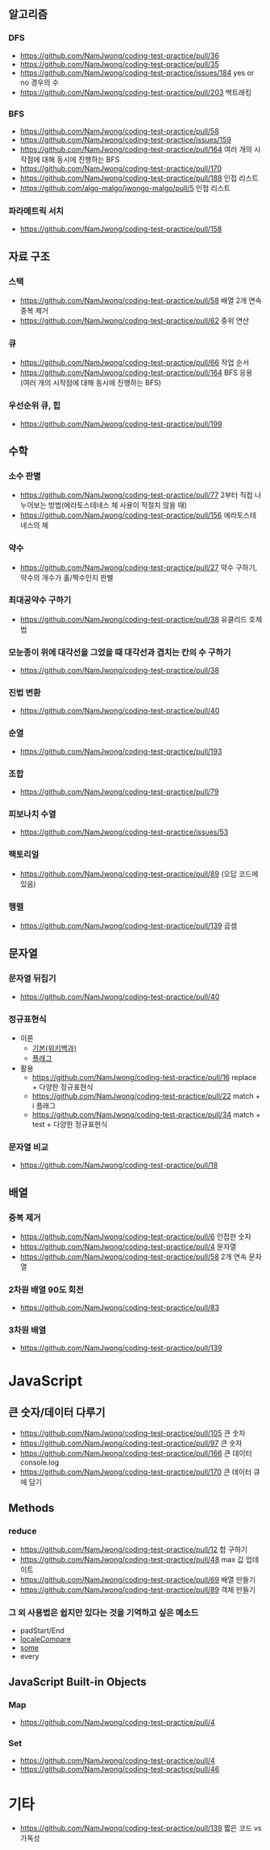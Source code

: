 
## 알고리즘
### DFS
- https://github.com/NamJwong/coding-test-practice/pull/36
- https://github.com/NamJwong/coding-test-practice/pull/35
- https://github.com/NamJwong/coding-test-practice/issues/184 yes or no 경우의 수
- https://github.com/NamJwong/coding-test-practice/pull/203 백트래킹

### BFS
- https://github.com/NamJwong/coding-test-practice/pull/58
- https://github.com/NamJwong/coding-test-practice/issues/159
- https://github.com/NamJwong/coding-test-practice/pull/164 여러 개의 시작점에 대해 동시에 진행하는 BFS
- https://github.com/NamJwong/coding-test-practice/pull/170 
- https://github.com/NamJwong/coding-test-practice/pull/188 인접 리스트
- https://github.com/algo-malgo/jwongo-malgo/pull/5 인접 리스트

### 파라메트릭 서치
- https://github.com/NamJwong/coding-test-practice/pull/158

## 자료 구조
### 스택
- https://github.com/NamJwong/coding-test-practice/pull/58 배열 2개 연속 중복 제거
- https://github.com/NamJwong/coding-test-practice/pull/62 중위 연산

### 큐
- https://github.com/NamJwong/coding-test-practice/pull/66 작업 순서
- https://github.com/NamJwong/coding-test-practice/pull/164 BFS 응용 (여러 개의 시작점에 대해 동시에 진행하는 BFS)

### 우선순위 큐, 힙
- https://github.com/NamJwong/coding-test-practice/pull/199

## 수학
### 소수 판별
- https://github.com/NamJwong/coding-test-practice/pull/77 2부터 직접 나누어보는 방법(에라토스테네스 체 사용이 적절치 않을 때)
- https://github.com/NamJwong/coding-test-practice/pull/156 에라토스테네스의 체

### 약수
- https://github.com/NamJwong/coding-test-practice/pull/27 약수 구하기, 약수의 개수가 홀/짝수인지 판별

### 최대공약수 구하기
- https://github.com/NamJwong/coding-test-practice/pull/38 유클리드 호제법

### 모눈종이 위에 대각선을 그었을 때 대각선과 겹치는 칸의 수 구하기
- https://github.com/NamJwong/coding-test-practice/pull/38

### 진법 변환
- https://github.com/NamJwong/coding-test-practice/pull/40

### 순열
- https://github.com/NamJwong/coding-test-practice/pull/193

### 조합
- https://github.com/NamJwong/coding-test-practice/pull/79

### 피보나치 수열
- https://github.com/NamJwong/coding-test-practice/issues/53

### 팩토리얼
- https://github.com/NamJwong/coding-test-practice/pull/89 (오답 코드에 있음)

### 행렬
- https://github.com/NamJwong/coding-test-practice/pull/139 곱셈

## 문자열
### 문자열 뒤집기
- https://github.com/NamJwong/coding-test-practice/pull/40

### 정규표현식
- 이론
  - [기본(위키백과)](https://ko.wikipedia.org/wiki/%EC%A0%95%EA%B7%9C_%ED%91%9C%ED%98%84%EC%8B%9D)
  - [플래그](https://developer.mozilla.org/ko/docs/Web/JavaScript/Guide/Regular_Expressions#%ED%94%8C%EB%9E%98%EA%B7%B8%EB%A5%BC_%ED%99%9C%EC%9A%A9%ED%95%9C_%EA%B3%A0%EA%B8%89_%ED%83%90%EC%83%89)
- 활용
  - https://github.com/NamJwong/coding-test-practice/pull/16 replace + 다양한 정규표현식
  - https://github.com/NamJwong/coding-test-practice/pull/22 match + i 플래그
  - https://github.com/NamJwong/coding-test-practice/pull/34 match + test + 다양한 정규표현식

### 문자열 비교
- https://github.com/NamJwong/coding-test-practice/pull/18

## 배열
### 중복 제거
- https://github.com/NamJwong/coding-test-practice/pull/6 인접한 숫자
- https://github.com/NamJwong/coding-test-practice/pull/4 문자열
- https://github.com/NamJwong/coding-test-practice/pull/58 2개 연속 문자열

### 2차원 배열 90도 회전
- https://github.com/NamJwong/coding-test-practice/pull/83

### 3차원 배열
- https://github.com/NamJwong/coding-test-practice/pull/139

# JavaScript
## 큰 숫자/데이터 다루기
- https://github.com/NamJwong/coding-test-practice/pull/105 큰 숫자
- https://github.com/NamJwong/coding-test-practice/pull/97 큰 숫자
- https://github.com/NamJwong/coding-test-practice/pull/166 큰 데이터 console.log
- https://github.com/NamJwong/coding-test-practice/pull/170 큰 데이터 큐에 담기
## Methods
### reduce
- https://github.com/NamJwong/coding-test-practice/pull/12 합 구하기
- https://github.com/NamJwong/coding-test-practice/pull/48 max 값 업데이트
- https://github.com/NamJwong/coding-test-practice/pull/69 배열 만들기
- https://github.com/NamJwong/coding-test-practice/pull/89 객체 만들기

### 그 외 사용법은 쉽지만 있다는 것을 기억하고 싶은 메소드
- padStart/End
- [localeCompare](https://opentutorials.org/course/50/91)
- [some](https://developer.mozilla.org/ko/docs/Web/JavaScript/Reference/Global_Objects/Array/some)
- every

## JavaScript Built-in Objects
### Map
- https://github.com/NamJwong/coding-test-practice/pull/4

### Set
- https://github.com/NamJwong/coding-test-practice/pull/4
- https://github.com/NamJwong/coding-test-practice/pull/46

# 기타
- https://github.com/NamJwong/coding-test-practice/pull/139 짧은 코드 vs 가독성
